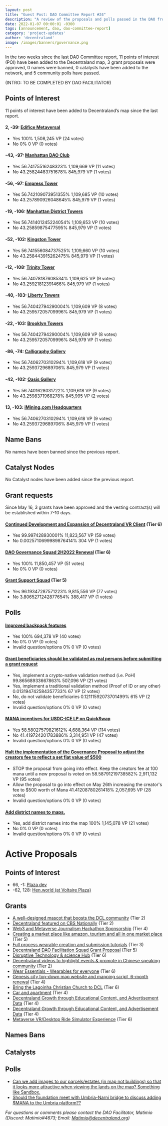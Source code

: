 ```yaml
---
layout: post
title: "Guest Post: DAO Committee Report #24"
description: "A review of the proposals and polls passed in the DAO from May 16 through May 31".
date: 2022-01-07 00:00:01 -0300
tags: [announcement, dao, dao-committee-report]
category: 'project-updates'
author: 'decentraland'
image: /images/banners/governance.png
---
```


In the two weeks since the last DAO Committee report, 11 points of interest (POI) have been added to the Decentraland map, 3 grant proposals were approved, 0 names were banned, 0 catalysts have been added to the network, and 5 community polls have passed.

(INTRO: TO BE COMPLETED BY DAO FACILITATOR)

## Points of Interest
11 points of interest have been added to Decentraland’s map since the last report.


#### 2, -39: [Edifice Metaversal](https://governance.decentraland.org/proposal/?id=919350c0-d619-11ec-b521-2f98ffa6ccb0)

* Yes 100% 1,508,245 VP (24 votes)
* No 0% 0 VP (0 votes)


#### -43, -97: [Manhattan DAO Club](https://governance.decentraland.org/proposal/?id=28cb8be0-d4ff-11ec-b521-2f98ffa6ccb0)

* Yes 56.74175516248323% 1,109,669 VP (11 votes)
* No 43.25824483751678% 845,979 VP (1 votes)


#### -56, -97: [Empress Tower](https://governance.decentraland.org/proposal/?id=03d989e0-d4ff-11ec-b521-2f98ffa6ccb0)

* Yes 56.742109073951355% 1,109,685 VP (10 votes)
* No 43.257890926048645% 845,979 VP (1 votes)


#### -19, -106: [Manhattan District Towers](https://governance.decentraland.org/proposal/?id=13bfab00-d4ff-11ec-b521-2f98ffa6ccb0)

* Yes 56.741401245224054% 1,109,653 VP (10 votes)
* No 43.25859875477595% 845,979 VP (1 votes)


#### -52, -102: [Kingston Tower](https://governance.decentraland.org/proposal/?id=d99ed6d0-d4fe-11ec-b521-2f98ffa6ccb0)

* Yes 56.741556084737525% 1,109,660 VP (10 votes)
* No 43.258443915262475% 845,979 VP (1 votes)


#### -12, -108: [Trinity Tower ](https://governance.decentraland.org/proposal/?id=c8cd6b50-d4fe-11ec-b521-2f98ffa6ccb0)

* Yes 56.74078187608534% 1,109,625 VP (9 votes)
* No 43.25921812391466% 845,979 VP (1 votes)


#### -40, -103: [Liberty Towers](https://governance.decentraland.org/proposal/?id=91b56a50-d4fe-11ec-b521-2f98ffa6ccb0)

* Yes 56.74042794290004% 1,109,609 VP (8 votes)
* No 43.25957205709996% 845,979 VP (1 votes)


#### -22, -103: [Brooklyn Towers](https://governance.decentraland.org/proposal/?id=a95f2790-d4fe-11ec-b521-2f98ffa6ccb0)

* Yes 56.74042794290004% 1,109,609 VP (8 votes)
* No 43.25957205709996% 845,979 VP (1 votes)


#### -86, -74: [Calligraphy Gallery ](https://governance.decentraland.org/proposal/?id=7c975340-d4f9-11ec-b521-2f98ffa6ccb0)

* Yes 56.7406270310294% 1,109,618 VP (9 votes)
* No 43.2593729689706% 845,979 VP (1 votes)


#### -42, -102: [Oasis Gallery](https://governance.decentraland.org/proposal/?id=49c1b6e0-d4f9-11ec-b521-2f98ffa6ccb0)

* Yes 56.7401628031722% 1,109,618 VP (9 votes)
* No 43.2598371968278% 845,995 VP (2 votes)


#### 13, -103: [iMining.com Headquarters](https://governance.decentraland.org/proposal/?id=dde541d0-d4f8-11ec-b521-2f98ffa6ccb0)

* Yes 56.7406270310294% 1,109,618 VP (9 votes)
* No 43.2593729689706% 845,979 VP (1 votes)


## Name Bans

No names have been banned since the previous report.

## Catalyst Nodes
No Catalyst nodes have been added since the previous report.


## Grant requests
Since May 16, 3 grants have been approved and the vesting contract(s) will be established within 7-10 days.


#### [Continued Development and Expansion of Decentraland VR Client](https://governance.decentraland.org/proposal/?id=8fe0e0a0-d62b-11ec-b521-2f98ffa6ccb0) (Tier 6)

* Yes 99.997428930001% 11,823,567 VP (59 votes)
* No 0.0025710699989876414% 304 VP (1 votes)


#### [DAO Governance Squad 2H2022 Renewal](https://governance.decentraland.org/proposal/?id=524fb800-d532-11ec-b521-2f98ffa6ccb0) (Tier 6)

* Yes 100% 11,850,457 VP (51 votes)
* No 0% 0 VP (0 votes)


#### [Grant Support Squad](https://governance.decentraland.org/proposal/?id=7a236540-d305-11ec-b521-2f98ffa6ccb0) (Tier 5)

* Yes 96.19347287571223% 9,815,556 VP (77 votes)
* No 3.8065271242877654% 388,417 VP (1 votes)


## Polls

#### [Improved backpack features](https://governance.decentraland.org/proposal/?id=8461fe90-dcec-11ec-8ad9-ab7454ba5993)

* Yes 100% 694,378 VP (40 votes)
* No 0% 0 VP (0 votes)
* Invalid question/options 0% 0 VP (0 votes)


#### [Grant beneficiaries should be validated as real persons before submitting a grant request](https://governance.decentraland.org/proposal/?id=7adc93b0-db77-11ec-8ad9-ab7454ba5993)

* Yes, implement a crypto-native validation method (i.e. PoH) 99.86568933667863% 507,096 VP (21 votes)
* Yes, implement a traditional validation method (Proof of ID or any other) 0.013194742584357733% 67 VP (2 votes)
* No, do not validate beneficiaries 0.12111592073701499% 615 VP (2 votes)
* Invalid question/options 0% 0 VP (0 votes)


#### [MANA incentives for USDC-ICE LP on QuickSwap](https://governance.decentraland.org/proposal/?id=ece9b3e0-d7c9-11ec-b521-2f98ffa6ccb0)

* Yes 58.58027579821612% 4,688,364 VP (114 votes)
* No 41.419724201783886% 3,314,951 VP (47 votes)
* Invalid question/options 0% 0 VP (0 votes)


#### [Halt the implementation of the Governance Proposal to adjust the creators fee to reflect a set fiat value of $500](https://governance.decentraland.org/proposal/?id=e1fcd600-d7a2-11ec-b521-2f98ffa6ccb0)

* STOP the proposal from going into effect. Keep the creators fee at 100 mana until a new proposal is voted on 58.58791219738582% 2,911,132 VP (95 votes)
* Allow the proposal to go into effect on May 26th increasing the creator&#39;s fee to $500 worth of Mana 41.41208780261418% 2,057,695 VP (28 votes)
* Invalid question/options 0% 0 VP (0 votes)


#### [Add district names to maps.](https://governance.decentraland.org/proposal/?id=f1342cd0-d2fd-11ec-b521-2f98ffa6ccb0)

* Yes, add district names into the map 100% 1,145,078 VP (21 votes)
* No 0% 0 VP (0 votes)
* Invalid question/options 0% 0 VP (0 votes)



# Active Proposals

## Points of Interest

* 66, -1: [Plaza dev](https://governance.decentraland.org/proposal/?id=7e425540-eb20-11ec-82d9-d917cdd158ac)
* -62, 128: [Hen.world  (at Voltaire Plaza)](https://governance.decentraland.org/proposal/?id=ffbdb700-e73c-11ec-82d9-d917cdd158ac)

## Grants

* [A well-designed mascot that boosts the DCL community](https://governance.decentraland.org/proposal/?id=61214010-ec84-11ec-aa01-87bd234b340d) (Tier 2)
* [Decentraland featured on CBS Nationally](https://governance.decentraland.org/proposal/?id=a81e8610-eb4b-11ec-82d9-d917cdd158ac) (Tier 2)
* [Web3 and Metaverse Journalism Hackathon Sponsorship](https://governance.decentraland.org/proposal/?id=a735d7c0-eb1f-11ec-82d9-d917cdd158ac) (Tier 4)
* [Creating a market place like amazon, tourism and all in one market place](https://governance.decentraland.org/proposal/?id=a7e50ae0-eb1c-11ec-82d9-d917cdd158ac) (Tier 5)
* [Full process wearable creation and submission tutorials](https://governance.decentraland.org/proposal/?id=91ebcb80-e8a5-11ec-82d9-d917cdd158ac) (Tier 3)
* [Decentraland DAO Facilitation Squad Grant Proposal](https://governance.decentraland.org/proposal/?id=f8b699c0-e810-11ec-82d9-d917cdd158ac) (Tier 5)
* [Disruptive Technology &amp; science Hub](https://governance.decentraland.org/proposal/?id=321bac90-e7a4-11ec-82d9-d917cdd158ac) (Tier 6)
* [Decentraland videos to highlight events &amp; promote in Chinese speaking community](https://governance.decentraland.org/proposal/?id=9c9aea50-e79e-11ec-82d9-d917cdd158ac) (Tier 2)
* [Wear Essentials - Wearables for everyone](https://governance.decentraland.org/proposal/?id=b7334300-e751-11ec-82d9-d917cdd158ac) (Tier 6)
* [Genesis city top-down map website and mapping script, 6-month renewal](https://governance.decentraland.org/proposal/?id=4fad3e80-e74b-11ec-82d9-d917cdd158ac) (Tier 4)
* [Bring the Lagoinha Christian Church to DCL](https://governance.decentraland.org/proposal/?id=0eb58140-e560-11ec-87ac-677925327766) (Tier 6)
* [Car and apartment](https://governance.decentraland.org/proposal/?id=febe1c80-e527-11ec-87ac-677925327766) (Tier 4)
* [Decentraland Growth through Educational Content, and Advertisement Data](https://governance.decentraland.org/proposal/?id=baae9330-e2d4-11ec-9000-175d8dd584b8) (Tier 4)
* [Decentraland Growth through Educational Content, and Advertisement Data](https://governance.decentraland.org/proposal/?id=522c45a0-e2d4-11ec-9000-175d8dd584b8) (Tier 4)
* [Metaverse VR/Desktop Ride Simulator Experience](https://governance.decentraland.org/proposal/?id=2c9d9ae0-e1d6-11ec-bdb6-655e1f599935) (Tier 6)

## Names Bans


## Catalysts


## Polls

* [Can we add images to our parcels/estates (in map not buildings) so that it looks more attractive when viewing the lands on the map? Something like Sandbox.](https://governance.decentraland.org/proposal/?id=32191f30-eaff-11ec-82d9-d917cdd158ac)
* [Should the foundation meet with Umbria-Narni bridge to discuss adding $MANA to the Umbria platform??](https://governance.decentraland.org/proposal/?id=94a2ede0-e8f5-11ec-82d9-d917cdd158ac)

*For questions or comments please contact the DAO Facilitator, Matimio (Discord: Matimio#4673; Email: [Matimio@decentraland.org](mailto:Matimio@decentraland.org))*